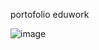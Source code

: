 portofolio eduwork

![image](https://github.com/user-attachments/assets/45879040-576a-4e64-b1d9-064f2497756e)
